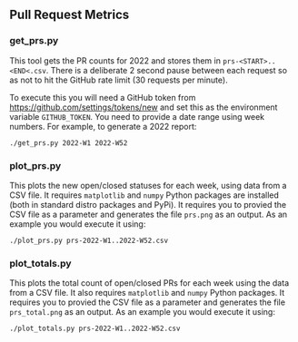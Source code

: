 ## Pull Request Metrics

### get_prs.py

This tool gets the PR counts for 2022 and stores them in `prs-<START>..<END<.csv`. There is a deliberate 2 second pause between each request so as not to hit the GitHub rate limit (30 requests per minute).

To execute this you will need a GitHub token from https://github.com/settings/tokens/new and set this as the environment variable `GITHUB_TOKEN`. You need to provide a date range using week numbers. For example, to generate a 2022 report:

```
./get_prs.py 2022-W1 2022-W52
```

### plot_prs.py

This plots the new open/closed statuses for each week, using data from a CSV file. It requires `matplotlib` and `numpy` Python packages are installed (both in standard distro packages and PyPi). It requires you to provied the CSV file as a parameter and generates the file `prs.png` as an output. As an example you would execute it using:

```
./plot_prs.py prs-2022-W1..2022-W52.csv
```

### plot_totals.py

This plots the total count of open/closed PRs for each week using the data from a CSV file. It also requires `matplotlib` and `numpy` Python packages. It requires you to provied the CSV file as a parameter and generates the file `prs_total.png` as an output. As an example you would execute it using:

```
./plot_totals.py prs-2022-W1..2022-W52.csv
```
